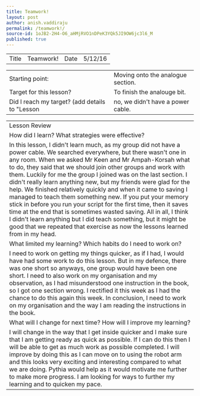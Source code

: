 ```yaml
---
title: Teamwork!
layout: post
author: anish.vaddiraju
permalink: /teamwork!/
source-id: 1oJB2-2H4-O6_aHMjRVO1nDPeK3YQk5JI9OW6jc3l6_M
published: true
---
```

<table>
  <tr>
    <td>Title</td>
    <td>Teamwork!</td>
    <td>Date</td>
    <td>5/12/16</td>
  </tr>
</table>


<table>
  <tr>
    <td>Starting point:</td>
    <td>Moving onto the analogue section.</td>
  </tr>
  <tr>
    <td>Target for this lesson?</td>
    <td>To finish the analouge bit.</td>
  </tr>
  <tr>
    <td>Did I reach my target? 
(add details to "Lesson </td>
    <td>no, we didn't have a power cable.</td>
  </tr>
</table>


<table>
  <tr>
    <td>Lesson Review</td>
  </tr>
  <tr>
    <td>How did I learn? What strategies were effective? </td>
  </tr>
  <tr>
    <td>In this lesson, I didn't learn much, as my group did not have a power cable. We searched everywhere, but there wasn't one in any room. When we asked Mr Keen and Mr Ampah-Korsah what to do, they said that we should join other groups and work with them. Luckily for me the group I joined was on the last section. I didn't really learn anything new, but my friends were glad for the help. We finished relatively quickly and when it came to saving I managed to teach them something new. If you put your memory stick in before you run your script for the first time, then it saves time at the end that is sometimes wasted saving. All in all, I think I didn't learn anything but I did teach something, but it might be good that we repeated that exercise as now the lessons learned from in my head. </td>
  </tr>
  <tr>
    <td>What limited my learning? Which habits do I need to work on? </td>
  </tr>
  <tr>
    <td>I need to work on getting my things quicker, as if I had, I would have had some work to do this lesson. But in my defence, there was one short so anyways, one group would have been one short. I need to also work on my organisation and my observation, as I had misunderstood one instruction in the book, so I got one section wrong. I rectified it this week as I had the chance to do this again this week. In conclusion, I need to work on my organisation and the way I am reading the instructions in the book.</td>
  </tr>
  <tr>
    <td>What will I change for next time? How will I improve my learning?</td>
  </tr>
  <tr>
    <td>I will change in the way that I get inside quicker and I make sure that I am getting ready as quick as possible. If I can do this then I will be able to get as much work as possible completed. I will improve by doing this as I can move on to using the robot arm and this looks very exciting and interesting compared to what we are doing. Pythia would help as it would motivate me further to make more progress. I am looking for ways to further my learning and to quicken my pace.</td>
  </tr>
</table>


